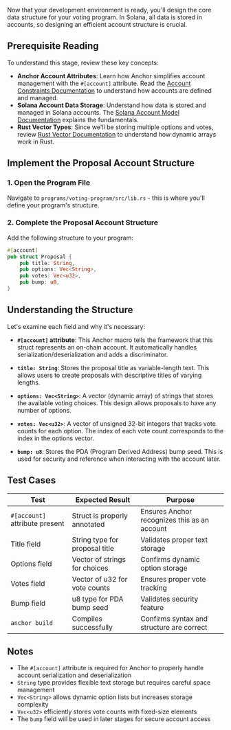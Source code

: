 Now that your development environment is ready, you'll design the core data
structure for your voting program. In Solana, all data is stored in accounts, so
designing an efficient account structure is crucial.

## Prerequisite Reading

To understand this stage, review these key concepts:

- **Anchor Account Attributes**: Learn how Anchor simplifies account management
  with the `#[account]` attribute. Read the [Account Constraints
  Documentation](https://www.anchor-lang.com/docs/references/account-constraints)
  to understand how accounts are defined and managed.
- **Solana Account Data Storage**: Understand how data is stored and managed in
  Solana accounts. The [Solana Account Model
  Documentation](https://solana.com/docs/core/accounts) explains the
  fundamentals.
- **Rust Vector Types**: Since we'll be storing multiple options and votes,
  review [Rust Vector
  Documentation](https://doc.rust-lang.org/std/vec/struct.Vec.html) to
  understand how dynamic arrays work in Rust.

## Implement the Proposal Account Structure

### 1. Open the Program File

Navigate to `programs/voting-program/src/lib.rs` - this is where you'll define
your program's structure.

### 2. Complete the Proposal Account Structure

Add the following structure to your program:

```rust
#[account]
pub struct Proposal {
    pub title: String,
    pub options: Vec<String>,
    pub votes: Vec<u32>,
    pub bump: u8,
}
```

## Understanding the Structure

Let's examine each field and why it's necessary:

- **`#[account]` attribute**: This Anchor macro tells the framework that this
  struct represents an on-chain account. It automatically handles
  serialization/deserialization and adds a discriminator.

- **`title: String`**: Stores the proposal title as variable-length text. This
  allows users to create proposals with descriptive titles of varying lengths.

- **`options: Vec<String>`**: A vector (dynamic array) of strings that stores
  the available voting choices. This design allows proposals to have any number
  of options.

- **`votes: Vec<u32>`**: A vector of unsigned 32-bit integers that tracks vote
  counts for each option. The index of each vote count corresponds to the index
  in the options vector.

- **`bump: u8`**: Stores the PDA (Program Derived Address) bump seed. This is
  used for security and reference when interacting with the account later.

## Test Cases

| Test | Expected Result | Purpose |
|------|-----------------|---------|
| `#[account]` attribute present | Struct is properly annotated | Ensures Anchor recognizes this as an account |
| Title field | String type for proposal title | Validates proper text storage |
| Options field | Vector of strings for choices | Confirms dynamic option storage |
| Votes field | Vector of u32 for vote counts | Ensures proper vote tracking |
| Bump field | u8 type for PDA bump seed | Validates security feature |
| `anchor build` | Compiles successfully | Confirms syntax and structure are correct |

## Notes

- The `#[account]` attribute is required for Anchor to properly handle account
  serialization and deserialization
- `String` type provides flexible text storage but requires careful space
  management
- `Vec<String>` allows dynamic option lists but increases storage complexity
- `Vec<u32>` efficiently stores vote counts with fixed-size elements
- The `bump` field will be used in later stages for secure account access
